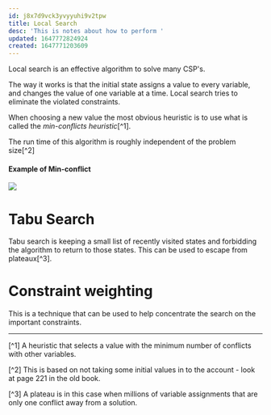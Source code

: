 ```yaml
---
id: j8x7d9vck3yvyyuhi9v2tpw
title: Local Search
desc: 'This is notes about how to perform '
updated: 1647772824924
created: 1647771203609
---
```

Local search is an effective algorithm to solve many CSP's.

The way it works is that the initial state assigns a value to every variable, and changes the value of one variable at a time. Local search tries to eliminate the violated constraints. 

When choosing a new value the most obvious heuristic is to use what is called the *min-conflicts heuristic*[^1].

The run time of this algorithm is roughly independent of the problem size[^2]

#### Example of Min-conflict
![](/assets/images/2022-03-20-11-27-15.png)

# Tabu Search
Tabu search is keeping a small list of recently visited states and forbidding the algorithm to return to those states. This can be used to escape from plateaux[^3].

# Constraint weighting
This is a technique that can be used to help concentrate the search on the important constraints. 

---
[^1] A heuristic that selects a value with the minimum number of conflicts with other variables.

[^2] This is based on not taking some initial values in to the account - look at page 221 in the old book.

[^3] A plateau is in this case when millions of variable assignments that are only one conflict away from a solution.